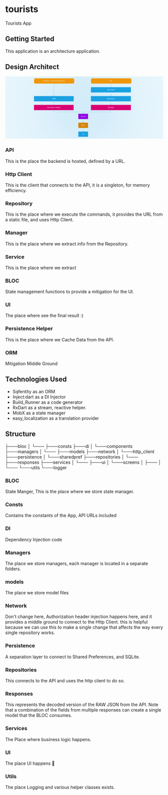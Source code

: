 # tourists

Tourists App



## Getting Started

This application is an architecture application.



## Design Architect

<img src="./snapshots/design_pattern.png" alt="Design Pattern"  />



### API

This is the place the backend is hosted, defined by a URL.

### Http Client

This is the client that connects to the API, it is a singleton, for memory efficiency.

### Repository

This is the place where we execute the commands, it provides the URL from a static file, and uses Http Client.

### Manager

This is the place where we extract info from the Repository.

### Service

This is the place where we extract 

### BLOC

State management functions to provide a mitigation for the UI.

### UI

The place where see the final result :)

### Persistence Helper

This is the place where we Cache Data from the API.

### ORM

Mitigation Middle Ground



## Technologies Used

* Sqfentity as an ORM
* Inject:dart as a DI Injector
* Build_Runner as a code generator
* RxDart as a stream, reactive helper.
* MobX as a state manager
* easy_localization as a translation provider



## Structure

├───bloc
│   └───<Folders>
├───consts
├───di
│   └───components
├───managers
│   └───<Folders>
├───models
├───network
│   └───http_client
├───persistence
│   └───sharedpref
├───repositories
│   └───<Folders>
├───responses
├───services
│   └───<Folders>
├───ui
│   └───screens
│       ├───<Folders>
│       └───<Folders>
└───utils
    └───logger



### BLOC

State Manger, This is the place where we store state manager.

### Consts

Contains the constants of the App, API URLs included

### DI

Dependency Injection code

### Managers

The place we store managers, each manager is located in a separate folders.

### models

The place we store model files

### Network

Don't change here, Authorization header injection happens here, and it provides a middle ground to connect to the Http Client. this is helpful because we can use this to make a single change that affects the way every single repository works.

### Persistence

A separation layer to connect to Shared Preferences, and SQLite.

### Repositories

This connects to the API and uses the http client to do so.

### Responses

This represents the decoded version of the RAW JSON from the API. Note that a combination of the fields from multiple responses can create a single model that the BLOC consumes.

### Services

The Place where business logic happens.

### UI

The place UI happens :slightly_smiling_face:

### Utils

The place Logging and various helper classes exists.

